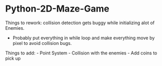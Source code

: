 # Python-2D-Maze-Game


Things to rework: collision detection gets buggy while initializing alot of Enemies.
- Probably put everything in while loop and make everything move by pixel to avoid collision bugs.

Things to add: - Point System
               - Collision with the enemies
               - Add coins to pick up
